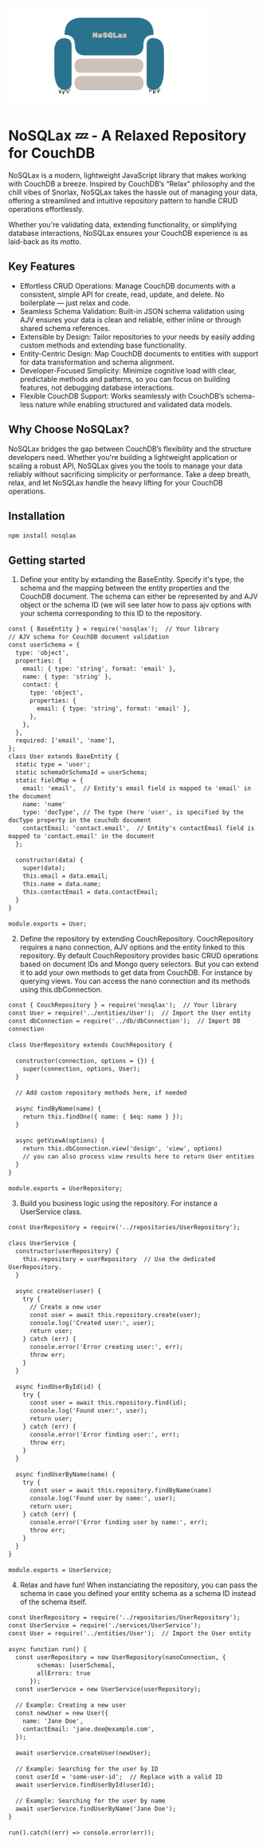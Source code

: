 <img src="nosqlax.png" alt="drawing" width="400"/>

# NoSQLax 💤 - A Relaxed Repository for CouchDB
NoSQLax is a modern, lightweight JavaScript library that makes working with CouchDB a breeze. Inspired by CouchDB’s “Relax” philosophy and the chill vibes of Snorlax, NoSQLax takes the hassle out of managing your data, offering a streamlined and intuitive repository pattern to handle CRUD operations effortlessly.

Whether you're validating data, extending functionality, or simplifying database interactions, NoSQLax ensures your CouchDB experience is as laid-back as its motto.

## Key Features
- Effortless CRUD Operations: Manage CouchDB documents with a consistent, simple API for create, read, update, and delete. No boilerplate — just relax and code.
- Seamless Schema Validation: Built-in JSON schema validation using AJV ensures your data is clean and reliable, either inline or through shared schema references.
- Extensible by Design: Tailor repositories to your needs by easily adding custom methods and extending base functionality.
- Entity-Centric Design: Map CouchDB documents to entities with support for data transformation and schema alignment.
- Developer-Focused Simplicity: Minimize cognitive load with clear, predictable methods and patterns, so you can focus on building features, not debugging database interactions.
- Flexible CouchDB Support: Works seamlessly with CouchDB’s schema-less nature while enabling structured and validated data models.

## Why Choose NoSQLax?
NoSQLax bridges the gap between CouchDB’s flexibility and the structure developers need. Whether you're building a lightweight application or scaling a robust API, NoSQLax gives you the tools to manage your data reliably without sacrificing simplicity or performance.
Take a deep breath, relax, and let NoSQLax handle the heavy lifting for your CouchDB operations.

## Installation
```npm install nosqlax```

## Getting started
1. Define your entity by extanding the BaseEntity. Specify it's type, the schema and the mapping between the entity properties and the CouchDB document. The schema can either be represented by and AJV object or the schema ID (we will see later how to pass ajv options with your schema corresponding to this ID to the repository.
```
const { BaseEntity } = require('nosqlax');  // Your library
// AJV schema for CouchDB document validation
const userSchema = {
  type: 'object',
  properties: {
    email: { type: 'string', format: 'email' },
    name: { type: 'string' },
    contact: {
      type: 'object',
      properties: {
        email: { type: 'string', format: 'email' },
      },
    },
  },
  required: ['email', 'name'],
};
class User extends BaseEntity {
  static type = 'user';  
  static schemaOrSchemaId = userSchema; 
  static fieldMap = {
    email: 'email',  // Entity's email field is mapped to 'email' in the document
    name: 'name'
    type: 'docType', // The type (here 'user', is specified by the docType property in the couchdb document
    contactEmail: 'contact.email',  // Entity's contactEmail field is mapped to 'contact.email' in the document
  };

  constructor(data) {
    super(data);
    this.email = data.email;
    this.name = data.name;
    this.contactEmail = data.contactEmail;
  }
}

module.exports = User;
```
2. Define the repository by extending CouchRepository. CouchRepository requires a nano connection, AJV options and the entity linked to this repository. By default CouchRepository provides basic CRUD operations based on document IDs and Mongo query selectors. But you can extend it to add your own methods to get data from CouchDB. For instance by querying views. You can access the nano connection and its methods using this.dbConnection. 
```
const { CouchRepository } = require('nosqlax');  // Your library
const User = require('../entities/User');  // Import the User entity
const dbConnection = require('../db/dbConnection');  // Import DB connection

class UserRepository extends CouchRepository {

  constructor(connection, options = {}) {
    super(connection, options, User);
  }

  // Add custom repository methods here, if needed

  async findByName(name) {
    return this.findOne({ name: { $eq: name } });
  }

  async getViewA(options) {
    return this.dbConnection.view('design', 'view', options)
    // you can also process view results here to return User entities
  }
}

module.exports = UserRepository;
```
3. Build you business logic using the repository. For instance a UserService class. 
```
const UserRepository = require('../repositories/UserRepository');

class UserService {
  constructor(userRepository) {
    this.repository = userRepository  // Use the dedicated UserRepository. 
  }

  async createUser(user) {
    try {
      // Create a new user
      const user = await this.repository.create(user);
      console.log('Created user:', user);
      return user;
    } catch (err) {
      console.error('Error creating user:', err);
      throw err;
    }
  }

  async findUserById(id) {
    try {
      const user = await this.repository.find(id);
      console.log('Found user:', user);
      return user;
    } catch (err) {
      console.error('Error finding user:', err);
      throw err;
    }
  }

  async findUserByName(name) {
    try {
      const user = await this.repository.findByName(name)
      console.log('Found user by name:', user);
      return user;
    } catch (err) {
      console.error('Error finding user by name:', err);
      throw err;
    }
  }
}

module.exports = UserService;
```
4. Relax and have fun! When instanciating the repository, you can pass the schema in case you defined your entity schema as a schema ID instead of the schema itself.
```
const UserRepository = require('../repositories/UserRepository');
const UserService = require('./services/UserService');
const User = require('../entities/User');  // Import the User entity

async function run() {
  const userRepository = new UserRepository(nanoConnection, {
        schemas: [userSchema],
        allErrors: true
      });
  const userService = new UserService(userRepository);

  // Example: Creating a new user
  const newUser = new User({
    name: 'Jane Doe',
    contactEmail: 'jane.doe@example.com',
  });

  await userService.createUser(newUser);

  // Example: Searching for the user by ID
  const userId = 'some-user-id';  // Replace with a valid ID
  await userService.findUserById(userId);

  // Example: Searching for the user by name
  await userService.findUserByName('Jane Doe');
}

run().catch((err) => console.error(err));
```
